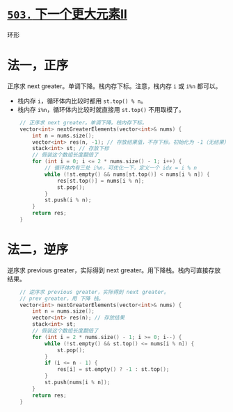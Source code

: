# [`503.` 下一个更大元素II](https://leetcode.cn/problems/next-greater-element-ii/)

环形

# 法一，正序

正序求 next greater。单调下降。栈内存下标。注意，栈内存 `i` 或 `i%n` 都可以。
- 栈内存 `i`，循环体内比较时都用 `st.top() % n`。
- 栈内存 `i%n`，循环体内比较时就直接用 `st.top()` 不用取模了。

```cpp
    // 正序求 next greater。单调下降。栈内存下标。
    vector<int> nextGreaterElements(vector<int>& nums) {
        int n = nums.size();
        vector<int> res(n, -1); // 存放结果值，不存下标。初始化为 -1（无结果）
        stack<int> st; // 存放下标
        // 假装这个数组长度翻倍了
        for (int i = 0; i <= 2 * nums.size() - 1; i++) {
            // 循环体内有三处 i%n，可优化一下，定义一个 idx = i % n
            while (!st.empty() && nums[st.top()] < nums[i % n]) {
                res[st.top()] = nums[i % n];
                st.pop();
            }
            st.push(i % n);
        }
        return res;
    }
```

# 法二，逆序

逆序求 previous greater，实际得到 next greater。用下降栈。栈内可直接存放结果。

```cpp
    // 逆序求 previous greater，实际得到 next greater。
    // prev greater，用 下降 栈。
    vector<int> nextGreaterElements(vector<int>& nums) {
        int n = nums.size();
        vector<int> res(n); // 存放结果
        stack<int> st;
        // 假装这个数组长度翻倍了
        for (int i = 2 * nums.size() - 1; i >= 0; i--) {
            while (!st.empty() && st.top() <= nums[i % n]) {
                st.pop();
            }
            if (i <= n - 1) {
                res[i] = st.empty() ? -1 : st.top();
            }
            st.push(nums[i % n]);
        }
        return res;
    }
```